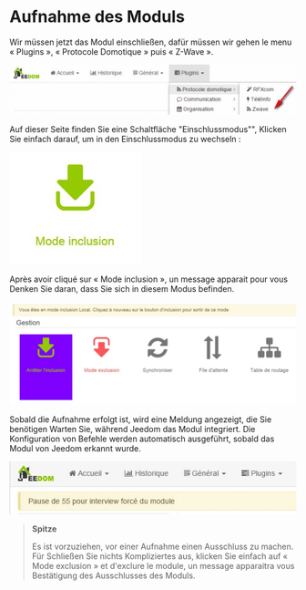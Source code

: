Aufnahme des Moduls
===================

Wir müssen jetzt das Modul einschließen, dafür müssen wir gehen
le menu « Plugins », « Protocole Domotique » puis « Z-Wave ».

![inclusion1](images/plugin/inclusion1.jpg)

Auf dieser Seite finden Sie eine Schaltfläche "Einschlussmodus"",
Klicken Sie einfach darauf, um in den Einschlussmodus zu wechseln :

![bouton inclusion](images/plugin/bouton_inclusion.jpg)

Après avoir cliqué sur « Mode inclusion », un message apparait pour vous
Denken Sie daran, dass Sie sich in diesem Modus befinden.

![inclusion3](images/plugin/inclusion3.jpg)

Sobald die Aufnahme erfolgt ist, wird eine Meldung angezeigt, die Sie benötigen
Warten Sie, während Jeedom das Modul integriert. Die Konfiguration von
Befehle werden automatisch ausgeführt, sobald das Modul von Jeedom erkannt wurde.

![inclusion4](images/plugin/inclusion4.jpg)

> **Spitze**
>
> Es ist vorzuziehen, vor einer Aufnahme einen Ausschluss zu machen. Für
> Schließen Sie nichts Kompliziertes aus, klicken Sie einfach auf
> « Mode exclusion » et d'exclure le module, un message apparaitra vous
> Bestätigung des Ausschlusses des Moduls.
